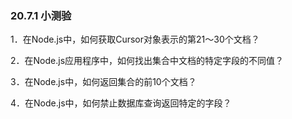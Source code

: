 ### 20.7.1 小测验

1．在Node.js中，如何获取Cursor对象表示的第21～30个文档？

2．在Node.js应用程序中，如何找出集合中文档的特定字段的不同值？

3．在Node.js中，如何返回集合的前10个文档？

4．在Node.js中，如何禁止数据库查询返回特定的字段？

